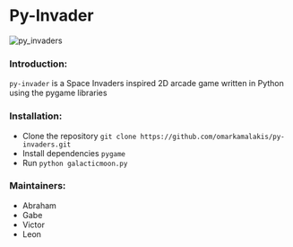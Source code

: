 # Py-Invader

![py_invaders](galacticmoon2.png)

### Introduction:

`py-invader` is a Space Invaders inspired 2D arcade game written in Python using the pygame libraries


### Installation:

* Clone the repository `git clone https://github.com/omarkamalakis/py-invaders.git`
* Install dependencies `pygame`
* Run `python galacticmoon.py`


### Maintainers:

* Abraham
* Gabe
* Victor
* Leon
